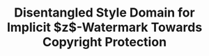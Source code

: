 <h1 align='Center'>Disentangled Style Domain for Implicit  $z$-Watermark Towards Copyright Protection</h1>

